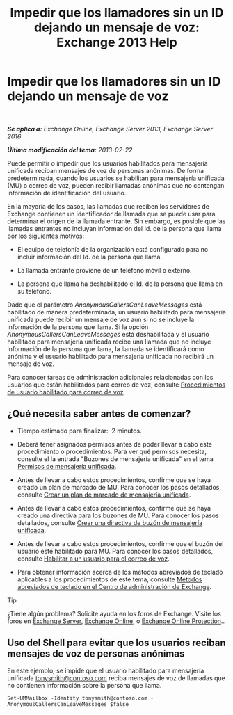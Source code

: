 ﻿---
title: 'Impedir que los llamadores sin un ID dejando un mensaje de voz: Exchange 2013 Help'
TOCTitle: Impedir que los llamadores sin un ID dejando un mensaje de voz
ms:assetid: dd5dad32-2f69-4bf4-8ff0-545c413d395a
ms:mtpsurl: https://technet.microsoft.com/es-es/library/JJ673571(v=EXCHG.150)
ms:contentKeyID: 49895961
ms.date: 05/22/2018
mtps_version: v=EXCHG.150
ms.translationtype: MT
---

# Impedir que los llamadores sin un ID dejando un mensaje de voz

 

_**Se aplica a:** Exchange Online, Exchange Server 2013, Exchange Server 2016_

_**Última modificación del tema:** 2013-02-22_

Puede permitir o impedir que los usuarios habilitados para mensajería unificada reciban mensajes de voz de personas anónimas. De forma predeterminada, cuando los usuarios se habilitan para mensajería unificada (MU) o correo de voz, pueden recibir llamadas anónimas que no contengan información de identificación del usuario.

En la mayoría de los casos, las llamadas que reciben los servidores de Exchange contienen un identificador de llamada que se puede usar para determinar el origen de la llamada entrante. Sin embargo, es posible que las llamadas entrantes no incluyan información del Id. de la persona que llama por los siguientes motivos:

  - El equipo de telefonía de la organización está configurado para no incluir información del Id. de la persona que llama.

  - La llamada entrante proviene de un teléfono móvil o externo.

  - La persona que llama ha deshabilitado el Id. de la persona que llama en su teléfono.

Dado que el parámetro *AnonymousCallersCanLeaveMessages* está habilitado de manera predeterminada, un usuario habilitado para mensajería unificada puede recibir un mensaje de voz aun si no se incluye la información de la persona que llama. Si la opción *AnonymousCallersCanLeaveMessages* está deshabilitada y el usuario habilitado para mensajería unificada recibe una llamada que no incluye información de la persona que llama, la llamada se identificará como anónima y el usuario habilitado para mensajería unificada no recibirá un mensaje de voz.

Para conocer tareas de administración adicionales relacionadas con los usuarios que están habilitados para correo de voz, consulte [Procedimientos de usuario habilitado para correo de voz](voice-mail-enabled-user-procedures-exchange-2013-help.md).

## ¿Qué necesita saber antes de comenzar?

  - Tiempo estimado para finalizar:  2 minutos.

  - Deberá tener asignados permisos antes de poder llevar a cabo este procedimiento o procedimientos. Para ver qué permisos necesita, consulte el la entrada "Buzones de mensajería unificada" en el tema [Permisos de mensajería unificada](unified-messaging-permissions-exchange-2013-help.md).

  - Antes de llevar a cabo estos procedimientos, confirme que se haya creado un plan de marcado de MU. Para conocer los pasos detallados, consulte [Crear un plan de marcado de mensajería unificada](create-a-um-dial-plan-exchange-2013-help.md).

  - Antes de llevar a cabo estos procedimientos, confirme que se haya creado una directiva para los buzones de MU. Para conocer los pasos detallados, consulte [Crear una directiva de buzón de mensajería unificada](create-a-um-mailbox-policy-exchange-2013-help.md).

  - Antes de llevar a cabo estos procedimientos, confirme que el buzón del usuario esté habilitado para MU. Para conocer los pasos detallados, consulte [Habilitar a un usuario para el correo de voz](enable-a-user-for-voice-mail-exchange-2013-help.md).

  - Para obtener información acerca de los métodos abreviados de teclado aplicables a los procedimientos de este tema, consulte [Métodos abreviados de teclado en el Centro de administración de Exchange](keyboard-shortcuts-in-the-exchange-admin-center-exchange-online-protection-help.md).


> [!TIP]
> ¿Tiene algún problema? Solicite ayuda en los foros de Exchange. Visite los foros en <A href="https://go.microsoft.com/fwlink/p/?linkid=60612">Exchange Server</A>, <A href="https://go.microsoft.com/fwlink/p/?linkid=267542">Exchange Online</A>, o <A href="https://go.microsoft.com/fwlink/p/?linkid=285351">Exchange Online Protection</A>..



## Uso del Shell para evitar que los usuarios reciban mensajes de voz de personas anónimas

En este ejemplo, se impide que el usuario habilitado para mensajería unificada tonysmith@contoso.com reciba mensajes de voz de llamadas que no contienen información sobre la persona que llama.

    Set-UMMailbox -Identity tonysmith@contoso.com -AnonymousCallersCanLeaveMessages $false

